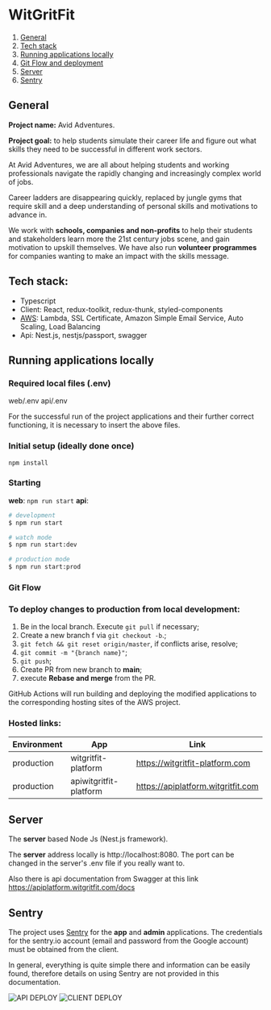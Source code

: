 # WitGritFit

1. [General](#general)
2. [Tech stack](#tech-stack)
3. [Running applications locally](#running-applications-locally)
4. [Git Flow and deployment](#git-flow-and-deployment)
5. [Server](#server)
6. [Sentry](#sentry)

## General

**Project name:** Avid Adventures.

**Project goal:** to help students simulate their career life and figure out what skills they need to be successful in different work sectors.

At Avid Adventures, we are all about helping students and working professionals navigate the rapidly changing and increasingly complex world of jobs.

Career ladders are disappearing quickly, replaced by jungle gyms that require skill and a deep understanding of personal skills and motivations to advance in.

We work with **schools, companies and non-profits** to help their students and stakeholders learn more the 21st century jobs scene, and gain motivation to upskill themselves. We have also run **volunteer programmes** for companies wanting to make an impact with the skills message.

## Tech stack:

- Typescript
- Client: React, redux-toolkit, redux-thunk, styled-components
- [AWS](https://aws.amazon.com/): Lambda, SSL Certificate, Amazon Simple Email Service, Auto Scaling, Load Balancing
- Api: Nest.js, nestjs/passport, swagger

## Running applications locally

### Required local files (.env)

web/.env
api/.env

For the successful run of the project applications and their further correct functioning, it is necessary to insert the above files.

### Initial setup (ideally done once)
    npm install
### Starting

**web**: `npm run start`
**api**: 
```bash
# development
$ npm run start

# watch mode
$ npm run start:dev

# production mode
$ npm run start:prod
```
### Git Flow
### To deploy changes to production from local development:

1. Be in the local branch. Execute `git pull` if necessary;
2. Create a new branch f via `git checkout -b`.;
3. `git fetch && git reset origin/master`, if conflicts arise, resolve;
4. `git commit -m "{branch name}"`;
5. `git push`;
6. Create PR from new branch to **main**;
7. execute **Rebase and merge** from the PR.

GitHub Actions will run building and deploying the modified applications to the corresponding hosting sites of the AWS project.

### Hosted links:

| Environment | App   | Link                                  |
| ----------- | ----- | ------------------------------------- |
| production  | witgritfit-platform | https://witgritfit-platform.com        |
| production  | apiwitgritfit-platform | https://apiplatform.witgritfit.com      |

## Server

The **server** based Node Js (Nest.js framework).

The **server** address locally is http://localhost:8080. The port can be changed in the server's .env file if you really want to.

Also there is api documentation from Swagger at this link https://apiplatform.witgritfit.com/docs

## Sentry

The project uses [Sentry](https://sentry.io/) for the **app** and **admin** applications.
The credentials for the sentry.io account (email and password from the Google account) must be obtained from the client.

In general, everything is quite simple there and information can be easily found, therefore details on using Sentry are not provided in this documentation.

![API DEPLOY](https://github.com/jacphua/wgf-platform/actions/workflows/api-deploy.yml/badge.svg)
![CLIENT DEPLOY](https://github.com/jacphua/wgf-platform/actions/workflows/client-deploy.yml/badge.svg)
